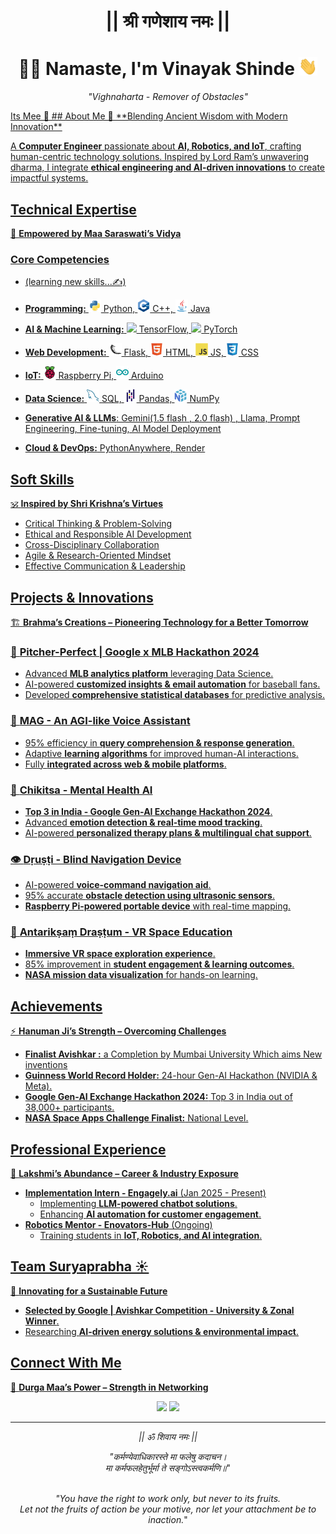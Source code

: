 <div align="center">
  <h1>|| श्री गणेशाय नमः ||</h1>
  <h1>
    🙏🏻 Namaste, I'm <strong>Vinayak Shinde</strong>
    <img src="https://raw.githubusercontent.com/ABSphreak/ABSphreak/master/gifs/Hi.gif" width="30px">
  </h1>
  <p><em>"Vighnaharta - Remover of Obstacles"</em></p>
</div>
<a href="https://vinayak1729-web.github.io/personal-potfolio/"> Its Mee 👀
## About Me
🚩 **Blending Ancient Wisdom with Modern Innovation**

A **Computer Engineer** passionate about **AI, Robotics, and IoT**, crafting human-centric technology solutions. Inspired by Lord Ram’s unwavering dharma, I integrate **ethical engineering and AI-driven innovations** to create impactful systems.

## Technical Expertise
🦋 **Empowered by Maa Saraswati’s Vidya**

### Core Competencies
- (learning new skills...✍️)
- **Programming:** <img src="https://raw.githubusercontent.com/devicons/devicon/master/icons/python/python-original.svg" width="20"/> Python, <img src="https://raw.githubusercontent.com/devicons/devicon/master/icons/cplusplus/cplusplus-original.svg" width="20"/> C++, <img src="https://raw.githubusercontent.com/devicons/devicon/master/icons/java/java-original.svg" width="20"/> Java

- **AI & Machine Learning:** <img src="https://www.vectorlogo.zone/logos/tensorflow/tensorflow-icon.svg" width="20"/> TensorFlow, <img src="https://www.vectorlogo.zone/logos/pytorch/pytorch-icon.svg" width="20"/> PyTorch

- **Web Development:** <img src="https://raw.githubusercontent.com/devicons/devicon/master/icons/flask/flask-original.svg" width="20"/> Flask, <img src="https://raw.githubusercontent.com/devicons/devicon/master/icons/html5/html5-original.svg" width="20"/> HTML, <img src="https://raw.githubusercontent.com/devicons/devicon/master/icons/javascript/javascript-original.svg" width="20"/> JS, <img src="https://raw.githubusercontent.com/devicons/devicon/master/icons/css3/css3-original.svg" width="20"/> CSS

- **IoT:** <img src="https://raw.githubusercontent.com/devicons/devicon/master/icons/raspberrypi/raspberrypi-original.svg" width="20"/> Raspberry Pi, <img src="https://raw.githubusercontent.com/devicons/devicon/master/icons/arduino/arduino-original.svg" width="20"/> Arduino

- **Data Science:** <img src="https://raw.githubusercontent.com/devicons/devicon/master/icons/mysql/mysql-original.svg" width="20"/> SQL, <img src="https://raw.githubusercontent.com/devicons/devicon/master/icons/pandas/pandas-original.svg" width="20"/> Pandas, <img src="https://raw.githubusercontent.com/devicons/devicon/master/icons/numpy/numpy-original.svg" width="20"/> NumPy
- **Generative AI & LLMs**: Gemini(1.5 flash , 2.0 flash) , Llama, Prompt Engineering, Fine-tuning, AI Model Deployment
- **Cloud & DevOps:** PythonAnywhere, Render
## Soft Skills
🕉️ **Inspired by Shri Krishna’s Virtues**
- Critical Thinking & Problem-Solving
- Ethical and Responsible AI Development
- Cross-Disciplinary Collaboration
- Agile & Research-Oriented Mindset
- Effective Communication & Leadership

## Projects & Innovations
🏗️ **Brahma’s Creations – Pioneering Technology for a Better Tomorrow**

### 🎯 **Pitcher-Perfect | Google x MLB Hackathon 2024**
- Advanced **MLB analytics platform** leveraging Data Science.
- AI-powered **customized insights & email automation** for baseball fans.
- Developed **comprehensive statistical databases** for predictive analysis.

### 🧠 **MAG - An AGI-like Voice Assistant**
- 95% efficiency in **query comprehension & response generation**.
- Adaptive **learning algorithms** for improved human-AI interactions.
- Fully **integrated across web & mobile platforms**.

### 💫 **Chikitsa - Mental Health AI**
- **Top 3 in India - Google Gen-AI Exchange Hackathon 2024**.
- Advanced **emotion detection & real-time mood tracking**.
- AI-powered **personalized therapy plans & multilingual chat support**.

### 👁️ **Dṛuṣṭi - Blind Navigation Device**
- AI-powered **voice-command navigation aid**.
- 95% accurate **obstacle detection using ultrasonic sensors**.
- **Raspberry Pi-powered portable device** with real-time mapping.

### 🌌 **Antarikṣaṃ Draṣṭum - VR Space Education**
- **Immersive VR space exploration experience**.
- 85% improvement in **student engagement & learning outcomes**.
- **NASA mission data visualization** for hands-on learning.

## Achievements
⚡ **Hanuman Ji’s Strength – Overcoming Challenges**
- **Finalist Avishkar :** 
a Completion by Mumbai University Which aims New inventions 
- **Guinness World Record Holder:** 24-hour Gen-AI Hackathon (NVIDIA & Meta).
- **Google Gen-AI Exchange Hackathon 2024:** Top 3 in India out of 38,000+ participants.
- **NASA Space Apps Challenge Finalist:** National Level.

## Professional Experience
🎁 **Lakshmi’s Abundance – Career & Industry Exposure**
- **Implementation Intern - Engagely.ai** (Jan 2025 - Present)
  - Implementing **LLM-powered chatbot solutions**.
  - Enhancing **AI automation for customer engagement**.
- **Robotics Mentor - Enovators-Hub** (Ongoing)
  - Training students in **IoT, Robotics, and AI integration**.

## Team Suryaprabha ☀️
🚀 **Innovating for a Sustainable Future**
- **Selected by Google | Avishkar Competition - University & Zonal Winner**.
- Researching **AI-driven energy solutions & environmental impact**.

## Connect With Me
🔱 **Durga Maa’s Power – Strength in Networking**

<div align="center">
  <a href="https://www.linkedin.com/in/vinayak-shinde-1aa968223/"><img src="https://img.shields.io/badge/-LinkedIn-blue?style=flat-square&logo=Linkedin&logoColor=white"/></a>
  <a href="mailto:shindevinayak233@gmail.com"><img src="https://img.shields.io/badge/-Email-red?style=flat-square&logo=Gmail&logoColor=white"/></a>


</div>

---
<div align="center">
   <em>|| ॐ शिवाय नमः ||</em>

   <br>

 <em>"कर्मण्येवाधिकारस्ते मा फलेषु कदाचन।</em>
   <br>
   <em>मा कर्मफलहेतुर्भूर्मा ते सङ्गोऽस्त्वकर्मणि॥</em>"
   <br><br>

   <em>"You have the right to work only, but never to its fruits.</em>
   <br>
   <em>Let not the fruits of action be your motive, nor let your attachment be to inaction.</em>"
   <br>
 
</div>




